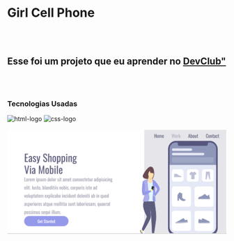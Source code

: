 <h1>Girl Cell Phone</h1>
<br>
<br>
<h2> Esse foi um projeto que eu aprender no <a href="https://rodolfomori.com.br/devclub">DevClub"</a></h2>
<br>
<br>
<h3>Tecnologias Usadas</h3>
<img src="https://img.shields.io/badge/HTML5-E34F26?style=for-the-badge&logo=html5&logoColor=white" alt="html-logo">
<img src="https://img.shields.io/badge/CSS3-1572B6?style=for-the-badge&logo=css3&logoColor=white" alt="css-logo">
<br>
<br>
<img src="https://github.com/Jonathaabreu12/Girl-Cell-Phone/blob/master/asset/desktop.png?raw=true"/>
<br>
<br>
<img src="
